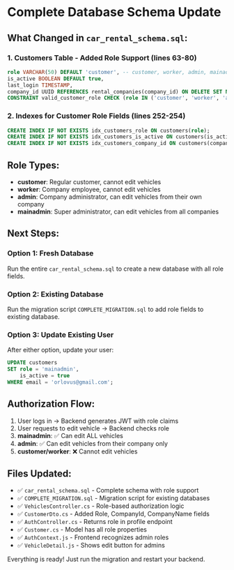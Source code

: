 # Complete Database Schema Update

## What Changed in `car_rental_schema.sql`:

### 1. Customers Table - Added Role Support (lines 63-80)
```sql
role VARCHAR(50) DEFAULT 'customer', -- customer, worker, admin, mainadmin
is_active BOOLEAN DEFAULT true,
last_login TIMESTAMP,
company_id UUID REFERENCES rental_companies(company_id) ON DELETE SET NULL,
CONSTRAINT valid_customer_role CHECK (role IN ('customer', 'worker', 'admin', 'mainadmin'))
```

### 2. Indexes for Customer Role Fields (lines 252-254)
```sql
CREATE INDEX IF NOT EXISTS idx_customers_role ON customers(role);
CREATE INDEX IF NOT EXISTS idx_customers_is_active ON customers(is_active);
CREATE INDEX IF NOT EXISTS idx_customers_company_id ON customers(company_id);
```

## Role Types:
- **customer**: Regular customer, cannot edit vehicles
- **worker**: Company employee, cannot edit vehicles  
- **admin**: Company administrator, can edit vehicles from their own company
- **mainadmin**: Super administrator, can edit vehicles from all companies

## Next Steps:

### Option 1: Fresh Database
Run the entire `car_rental_schema.sql` to create a new database with all role fields.

### Option 2: Existing Database  
Run the migration script `COMPLETE_MIGRATION.sql` to add role fields to existing database.

### Option 3: Update Existing User
After either option, update your user:
```sql
UPDATE customers 
SET role = 'mainadmin', 
    is_active = true 
WHERE email = 'orlovus@gmail.com';
```

## Authorization Flow:
1. User logs in → Backend generates JWT with role claims
2. User requests to edit vehicle → Backend checks role
3. **mainadmin**: ✅ Can edit ALL vehicles
4. **admin**: ✅ Can edit vehicles from their company only
5. **customer/worker**: ❌ Cannot edit vehicles

## Files Updated:
- ✅ `car_rental_schema.sql` - Complete schema with role support
- ✅ `COMPLETE_MIGRATION.sql` - Migration script for existing databases
- ✅ `VehiclesController.cs` - Role-based authorization logic
- ✅ `CustomerDto.cs` - Added Role, CompanyId, CompanyName fields
- ✅ `AuthController.cs` - Returns role in profile endpoint
- ✅ `Customer.cs` - Model has all role properties
- ✅ `AuthContext.js` - Frontend recognizes admin roles
- ✅ `VehicleDetail.js` - Shows edit button for admins

Everything is ready! Just run the migration and restart your backend.
